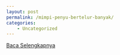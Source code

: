 ```yaml
---
layout: post
permalink: /mimpi-penyu-bertelur-banyak/
categories:
    - Uncategorized
---
```


[Baca Selengkapnya](/02)